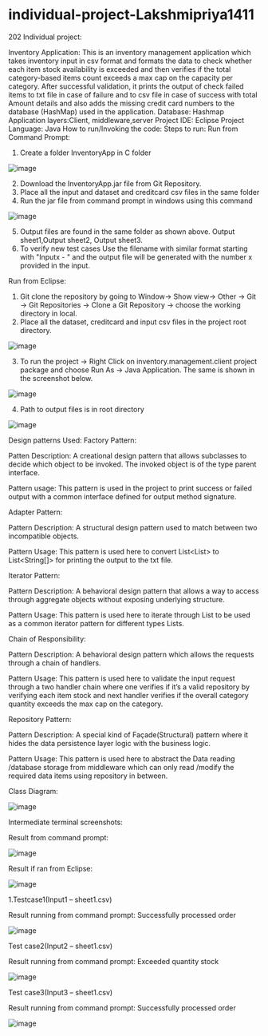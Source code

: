 # individual-project-Lakshmipriya1411

202 Individual project: 

Inventory Application:
This is an inventory management application which takes inventory input in csv format and formats the data to check whether each item stock availability is exceeded and then verifies if the total category-based items count exceeds a max cap on the capacity per category. After successful validation, it prints the output of check failed items to txt file in case of failure and to csv file in case of success with total Amount details and also adds the missing credit card numbers to the database (HashMap) used in the application.
Database: Hashmap
Application layers:Client, middleware,server
Project IDE: Eclipse
Project Language: Java
How to run/Invoking the code:
Steps to run:
Run from Command Prompt:
1.	Create a folder InventoryApp in C folder

![image](https://user-images.githubusercontent.com/88259438/144795602-9c3217ee-8f17-488f-8189-951b5200cdc9.png)

2.	Download the InventoryApp.jar file from Git Repository.
3.	Place all the input and dataset and creditcard csv files in the same folder
4.	Run the jar file from command prompt in windows using this command

![image](https://user-images.githubusercontent.com/88259438/144795685-6101441b-496e-4c23-b087-8397628b4bae.png)

5.	Output files are found in the same folder as shown above. Output sheet1,Output sheet2, Output sheet3.
6. To verify new test cases Use the filename with similar format starting with "Inputx - " and the output file will be generated with the number x provided in the input.

Run from Eclipse:

1.	Git clone the repository by going to Window-> Show view-> Other -> Git -> Git Repositories -> Clone a Git Repository -> choose the working directory in local.
2.	Place all the dataset, creditcard and input csv files in the project root directory.

![image](https://user-images.githubusercontent.com/88259438/144795952-7f11ff3b-3744-412f-9a88-91785931a5ad.png)

3.	To run the project -> Right Click on inventory.management.client project package and choose Run As -> Java Application. The same is shown in the screenshot below.

![image](https://user-images.githubusercontent.com/88259438/144788477-363d4e90-4de1-405a-9dd6-878d68f33097.png)

4.	Path to output files is in root directory

![image](https://user-images.githubusercontent.com/88259438/144795995-30dd7553-6952-42fa-8431-ef4ff88a954d.png)

Design patterns Used: 
Factory Pattern: 

Patten Description: A creational design pattern that allows subclasses to decide which object to be invoked. The invoked object is of the type parent interface.

Pattern usage: This pattern is used in the project to print success or failed output with a common interface defined for output method signature.

Adapter Pattern: 

Pattern Description: A structural design pattern used to match between two incompatible objects.

Pattern Usage: This pattern is used here to convert List<List<InputInventory>> to List<String[]> for printing the output to the txt file.
 
Iterator Pattern:
 
Pattern Description: A behavioral design pattern that allows a way to access through aggregate objects without exposing underlying structure.
 
Pattern Usage: This pattern is used here to iterate through List<T> to be used as a common iterator pattern for different types Lists.
 
Chain of Responsibility:
 
Pattern Description: A behavioral design pattern which allows the requests through a chain of handlers.
 
Pattern Usage: This pattern is used here to validate the input request through a two handler chain where one verifies if it’s a valid repository by verifying each item stock and next handler verifies if the overall category quantity exceeds the max cap on the category.
 
Repository Pattern:
 
Pattern Description: A special kind of Façade(Structural) pattern where it hides the data persistence layer logic with the business logic.
 
Pattern Usage: This pattern is used here to abstract the Data reading /database storage from middleware which can only read /modify the required data items using repository in between.

Class Diagram:
 
![image](https://user-images.githubusercontent.com/88259438/144788549-8b268041-4dbd-4a88-9df6-fb606733dbc0.png)
  
Intermediate terminal screenshots:

Result from command prompt: 
 
![image](https://user-images.githubusercontent.com/88259438/144796092-5f6f92a4-0dbe-48a3-ac53-1071431b2aa5.png)

Result if ran from Eclipse:
 
![image](https://user-images.githubusercontent.com/88259438/144796142-716ce6d4-8bfc-4842-8a2d-c5af9f4338bd.png)
 
1.Testcase1(Input1 – sheet1.csv)
 
Result running from command prompt: Successfully processed order
 
![image](https://user-images.githubusercontent.com/88259438/144796176-9b933827-cf71-46d7-85b4-24b8ca6fbc5f.png)
 
Test case2(Input2 – sheet1.csv)
 
Result running from command prompt: Exceeded quantity stock
 
![image](https://user-images.githubusercontent.com/88259438/144796237-eb5ebd7e-20a2-42ec-b13e-cf75cf2976a4.png)
 
Test case3(Input3 – sheet1.csv)  
 
Result running from command prompt: Successfully processed order
 
![image](https://user-images.githubusercontent.com/88259438/144796255-6c2997f4-d12d-4eeb-9a69-c4148f64327d.png)
 
 

